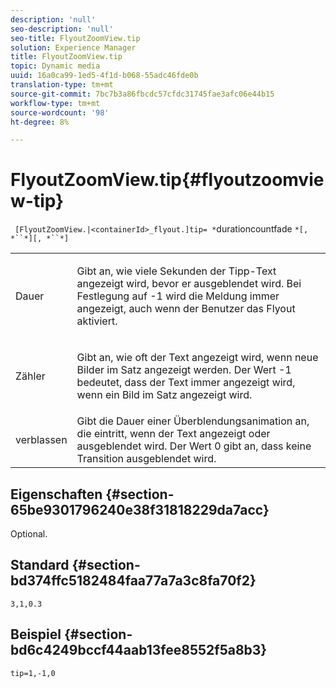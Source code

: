 ```yaml
---
description: 'null'
seo-description: 'null'
seo-title: FlyoutZoomView.tip
solution: Experience Manager
title: FlyoutZoomView.tip
topic: Dynamic media
uuid: 16a0ca99-1ed5-4f1d-b068-55adc46fde0b
translation-type: tm+mt
source-git-commit: 7bc7b3a86fbcdc57cfdc31745fae3afc06e44b15
workflow-type: tm+mt
source-wordcount: '98'
ht-degree: 8%

---
```



# FlyoutZoomView.tip{#flyoutzoomview-tip}

` [FlyoutZoomView.|<containerId>_flyout.]tip= *`durationcountfade `*[, *``*][, *``*]`

<table id="table_E314540D347D47699C04EB80D20C0721"> 
 <tbody> 
  <tr> 
   <td colname="col1"> <p> <span class="codeph"><span class="varname"> Dauer</span></span> </p> </td> 
   <td colname="col2"> <p> Gibt an, wie viele Sekunden der Tipp-Text angezeigt wird, bevor er ausgeblendet wird. Bei Festlegung auf <span class="codeph"> -1</span> wird die Meldung immer angezeigt, auch wenn der Benutzer das Flyout aktiviert. </p> </td> 
  </tr> 
  <tr> 
   <td colname="col1"> <p> <span class="codeph"><span class="varname"> Zähler</span></span> </p> </td> 
   <td colname="col2"> <p> Gibt an, wie oft der Text angezeigt wird, wenn neue Bilder im Satz angezeigt werden. Der Wert <span class="codeph"> -1</span> bedeutet, dass der Text immer angezeigt wird, wenn ein Bild im Satz angezeigt wird. </p> </td> 
  </tr> 
  <tr> 
   <td colname="col1"> <p> <span class="codeph"><span class="varname"> verblassen</span></span> </p> </td> 
   <td colname="col2"> Gibt die Dauer einer Überblendungsanimation an, die eintritt, wenn der Text angezeigt oder ausgeblendet wird. Der Wert <span class="codeph"> 0</span> gibt an, dass keine Transition ausgeblendet wird. </td> 
  </tr> 
 </tbody> 
</table>

## Eigenschaften {#section-65be9301796240e38f31818229da7acc}

Optional.

## Standard {#section-bd374ffc5182484faa77a7a3c8fa70f2}

`3,1,0.3`

## Beispiel {#section-bd6c4249bccf44aab13fee8552f5a8b3}

`tip=1,-1,0`
